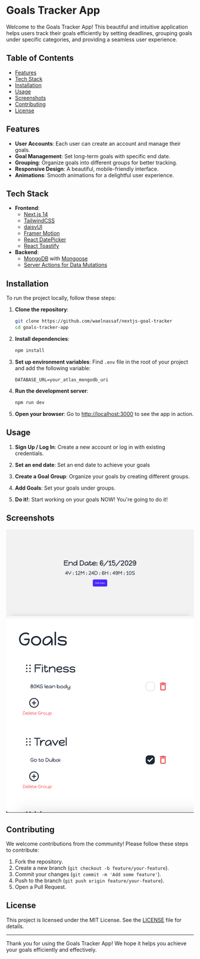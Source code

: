 # Goals Tracker App

Welcome to the Goals Tracker App! This beautiful and intuitive application helps users track their goals efficiently by setting deadlines, grouping goals under specific categories, and providing a seamless user experience.

## Table of Contents
- [Features](#features)
- [Tech Stack](#tech-stack)
- [Installation](#installation)
- [Usage](#usage)
- [Screenshots](#screenshots)
- [Contributing](#contributing)
- [License](#license)

## Features
- **User Accounts**: Each user can create an account and manage their goals.
- **Goal Management**: Set long-term goals with specific end date.
- **Grouping**: Organize goals into different groups for better tracking.
- **Responsive Design**: A beautiful, mobile-friendly interface.
- **Animations**: Smooth animations for a delightful user experience.

## Tech Stack
- **Frontend**:
    - [Next.js 14](https://nextjs.org/)
    - [TailwindCSS](https://tailwindcss.com/)
    - [daisyUI](https://daisyui.com/)
    - [Framer Motion](https://www.framer.com/motion/)
    - [React DatePicker](https://reactdatepicker.com/)
    - [React Toastify](https://fkhadra.github.io/react-toastify/)
- **Backend**:
    - [MongoDB](https://www.mongodb.com/) with [Mongoose](https://mongoosejs.com/)
    - [Server Actions for Data Mutations](https://nextjs.org/docs/app/building-your-application/data-fetching/server-actions-and-mutations)

## Installation
To run the project locally, follow these steps:

1. **Clone the repository**:
    ```sh
    git clone https://github.com/waelnassaf/nextjs-goal-tracker
    cd goals-tracker-app
    ```

2. **Install dependencies**:
    ```sh
    npm install
    ```

3. **Set up environment variables**:
   Find `.env` file in the root of your project and add the following variable:
    ```env
    DATABASE_URL=your_atlas_mongodb_uri
    ```

4. **Run the development server**:
    ```sh
    npm run dev
    ```

5. **Open your browser**:
   Go to [http://localhost:3000](http://localhost:3000) to see the app in action.

## Usage
1. **Sign Up / Log In**:
   Create a new account or log in with existing credentials.

2. **Set an end date**:
   Set an end date to achieve your goals

3. **Create a Goal Group**:
   Organize your goals by creating different groups.

4. **Add Goals**:
   Set your goals under groups.

5. **Do it!**:
   Start working on your goals NOW! You're going to do it!

## Screenshots
![End Date](public/screenshots/1.png)
![Goals and Groups](public/screenshots/2.png)

## Contributing
We welcome contributions from the community! Please follow these steps to contribute:

1. Fork the repository.
2. Create a new branch (`git checkout -b feature/your-feature`).
3. Commit your changes (`git commit -m 'Add some feature'`).
4. Push to the branch (`git push origin feature/your-feature`).
5. Open a Pull Request.

[//]: # (Please ensure your code adheres to our coding standards and includes relevant tests.)

## License
This project is licensed under the MIT License. See the [LICENSE](LICENSE.txt) file for details.

---

Thank you for using the Goals Tracker App! We hope it helps you achieve your goals efficiently and effectively.
